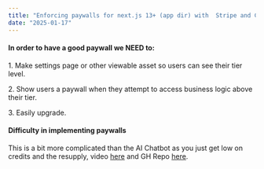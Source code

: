 ```yaml
---
title: "Enforcing paywalls for next.js 13+ (app dir) with  Stripe and Clerk."
date: "2025-01-17"
---
```


#### In order to have a good paywall we NEED to:

1\. Make settings page or other viewable asset so users can see their tier level.

2\. Show users a paywall when they attempt to access business logic above their tier.

3\. Easily upgrade.

#### Difficulty in implementing paywalls

This is a bit more complicated than the AI Chatbot as you just get low on credits and the resupply, video [here](https://www.youtube.com/watch?v=vi9VhhMFpWI&t=1794s) and GH Repo [here](https://github.com/HamedBahram/next-ai-chatbot).
